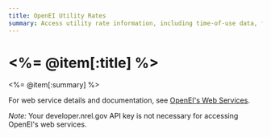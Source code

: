 ```yaml
---
title: OpenEI Utility Rates
summary: Access utility rate information, including time-of-use data, for utility companies from OpenEI's crowd-sourced database.
---
```


# <%= @item[:title] %>
<%= @item[:summary] %>

For web service details and documentation, see [OpenEI's Web Services](http://en.openei.org/services/).

*Note:* Your developer.nrel.gov API key is not necessary for accessing OpenEI's web services.
